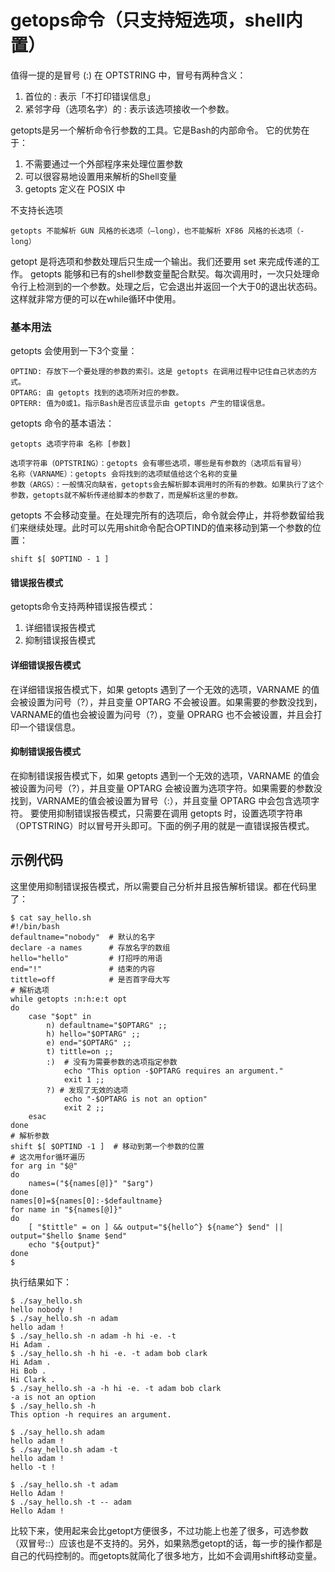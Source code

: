 # getops命令（只支持短选项，shell内置）



值得一提的是冒号 (:)
在 OPTSTRING 中，冒号有两种含义：

1. 首位的 : 表示「不打印错误信息」
2. 紧邻字母（选项名字）的 : 表示该选项接收一个参数。



getopts是另一个解析命令行参数的工具。它是Bash的内部命令。
它的优势在于：

1. 不需要通过一个外部程序来处理位置参数
2. 可以很容易地设置用来解析的Shell变量
3. getopts 定义在 POSIX 中



不支持长选项

```shell
getopts 不能解析 GUN 风格的长选项（–long），也不能解析 XF86 风格的长选项（-long）
```

getopt 是将选项和参数处理后只生成一个输出。我们还要用 set 来完成传递的工作。
getopts 能够和已有的shell参数变量配合默契。每次调用时，一次只处理命令行上检测到的一个参数。处理之后，它会退出并返回一个大于0的退出状态码。这样就非常方便的可以在while循环中使用。

### 基本用法
getopts 会使用到一下3个变量：

```shell
OPTIND: 存放下一个要处理的参数的索引。这是 getopts 在调用过程中记住自己状态的方式。
OPTARG: 由 getopts 找到的选项所对应的参数。
OPTERR: 值为0或1。指示Bash是否应该显示由 getopts 产生的错误信息。
```



getopts 命令的基本语法：

```shell
getopts 选项字符串 名称 [参数]
```

```shell
选项字符串（OPTSTRING）：getopts 会有哪些选项，哪些是有参数的（选项后有冒号）
名称（VARNAME）：getopts 会将找到的选项赋值给这个名称的变量
参数（ARGS）：一般情况向缺省，getopts会去解析脚本调用时的所有的参数。如果执行了这个参数，getopts就不解析传递给脚本的参数了，而是解析这里的参数。
```



getopts 不会移动变量。在处理完所有的选项后，命令就会停止，并将参数留给我们来继续处理。此时可以先用shit命令配合OPTIND的值来移动到第一个参数的位置：

```shell
shift $[ $OPTIND - 1 ]
```



#### 错误报告模式
getopts命令支持两种错误报告模式：

1. 详细错误报告模式
2. 抑制错误报告模式

#### 详细错误报告模式
在详细错误报告模式下，如果 getopts 遇到了一个无效的选项，VARNAME 的值会被设置为问号（?），并且变量 OPTARG 不会被设置。如果需要的参数没找到，VARNAME的值也会被设置为问号（?），变量 OPRARG 也不会被设置，并且会打印一个错误信息。

#### 抑制错误报告模式
在抑制错误报告模式下，如果 getopts 遇到一个无效的选项，VARNAME 的值会被设置为问号（?），并且变量 OPTARG 会被设置为选项字符。如果需要的参数没找到，VARNAME的值会被设置为冒号（:），并且变量 OPTARG 中会包含选项字符。
要使用抑制错误报告模式，只需要在调用 getopts 时，设置选项字符串（OPTSTRING）时以冒号开头即可。下面的例子用的就是一直错误报告模式。



## 示例代码
这里使用抑制错误报告模式，所以需要自己分析并且报告解析错误。都在代码里了：

```shell
$ cat say_hello.sh 
#!/bin/bash
defaultname="nobody"  # 默认的名字
declare -a names      # 存放名字的数组
hello="hello"         # 打招呼的用语
end="!"               # 结束的内容
tittle=off            # 是否首字母大写
# 解析选项
while getopts :n:h:e:t opt
do
    case "$opt" in
        n) defaultname="$OPTARG" ;;
        h) hello="$OPTARG" ;;
        e) end="$OPTARG" ;;
        t) tittle=on ;;
        :)  # 没有为需要参数的选项指定参数
            echo "This option -$OPTARG requires an argument."
            exit 1 ;;
        ?) # 发现了无效的选项
            echo "-$OPTARG is not an option"
            exit 2 ;;
    esac
done
# 解析参数
shift $[ $OPTIND -1 ]  # 移动到第一个参数的位置
# 这次用for循环遍历
for arg in "$@"
do
    names=("${names[@]}" "$arg")
done
names[0]=${names[0]:-$defaultname}
for name in "${names[@]}"
do
    [ "$tittle" = on ] && output="${hello^} ${name^} $end" || output="$hello $name $end"
    echo "${output}"
done
$ 
```

执行结果如下：

```shell
$ ./say_hello.sh 
hello nobody !
$ ./say_hello.sh -n adam
hello adam !
$ ./say_hello.sh -n adam -h hi -e. -t
Hi Adam .
$ ./say_hello.sh -h hi -e. -t adam bob clark
Hi Adam .
Hi Bob .
Hi Clark .
$ ./say_hello.sh -a -h hi -e. -t adam bob clark
-a is not an option
$ ./say_hello.sh -h
This option -h requires an argument.
```





```shell
$ ./say_hello.sh adam
hello adam !
$ ./say_hello.sh adam -t
hello adam !
hello -t !
```





```shell
$ ./say_hello.sh -t adam
Hello Adam !
$ ./say_hello.sh -t -- adam
Hello Adam !
```



比较下来，使用起来会比getopt方便很多，不过功能上也差了很多，可选参数（双冒号::）应该也是不支持的。另外，如果熟悉getopt的话，每一步的操作都是自己的代码控制的。而getopts就简化了很多地方，比如不会调用shift移动变量。

